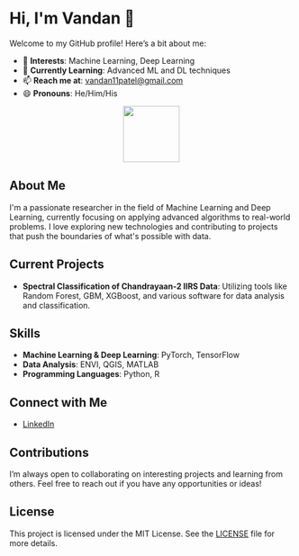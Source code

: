 # Hi, I'm Vandan 👋

Welcome to my GitHub profile! Here’s a bit about me:

- 👀 **Interests**: Machine Learning, Deep Learning
- 🌱 **Currently Learning**: Advanced ML and DL techniques
- 📫 **Reach me at**: [vandan11patel@gmail.com](mailto:vandan11patel@gmail.com)
- 😄 **Pronouns**: He/Him/His

<div id="header" align="center">
  <img src="https://media.giphy.com/media/M9gbBd9nbDrOTu1Mqx/giphy.gif" width="100"/>
</div>

## About Me

I'm a passionate researcher in the field of Machine Learning and Deep Learning, currently focusing on applying advanced algorithms to real-world problems. I love exploring new technologies and contributing to projects that push the boundaries of what's possible with data.

## Current Projects

- **Spectral Classification of Chandrayaan-2 IIRS Data**: Utilizing tools like Random Forest, GBM, XGBoost, and various software for data analysis and classification.

## Skills

- **Machine Learning & Deep Learning**: PyTorch, TensorFlow
- **Data Analysis**: ENVI, QGIS, MATLAB
- **Programming Languages**: Python, R

## Connect with Me

- [LinkedIn](https://www.linkedin.com/in/patelvandan11)

## Contributions

I’m always open to collaborating on interesting projects and learning from others. Feel free to reach out if you have any opportunities or ideas!

## License

This project is licensed under the MIT License. See the [LICENSE](LICENSE) file for more details.

<!---
patelvandan11/patelvandan11 is a ✨ special ✨ repository because its `README.md` (this file) appears on your GitHub profile.
You can click the Preview link to take a look at your changes.
--->
